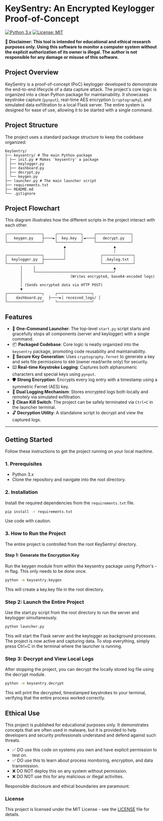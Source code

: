 # KeySentry: An Encrypted Keylogger Proof-of-Concept

[![Python 3.x](https://img.shields.io/badge/python-3.x-blue.svg)](https://www.python.org/downloads/)
[![License: MIT](https://img.shields.io/badge/License-MIT-yellow.svg)](https://opensource.org/licenses/MIT)

**🔴 Disclaimer: This tool is intended for educational and ethical research purposes only. Using this software to monitor a computer system without the explicit authorization of its owner is illegal. The author is not responsible for any damage or misuse of this software.**

## Project Overview

KeySentry is a proof-of-concept (PoC) keylogger developed to demonstrate the end-to-end lifecycle of a data capture attack. The project's core logic is organized into a clean Python package for maintainability. It showcases keystroke capture (`pynput`), real-time AES encryption (`cryptography`), and simulated data exfiltration to a local Flask server. The entire system is designed for ease of use, allowing it to be started with a single command.

## Project Structure

The project uses a standard package structure to keep the codebase organized:

```
KeySentry/
├── keysentry/ # The main Python package
│ ├── init.py # Makes 'keysentry' a package
│ ├── keylogger.py
│ ├── dashboard.py
│ ├── decrypt.py
│ └── keygen.py
├── launcher.py # The main launcher script
├── requirements.txt
├── README.md
└── .gitignore
```
## Project Flowchart

This diagram illustrates how the different scripts in the project interact with each other.

```
┌────────────────┐     ┌───────────┐     ┌────────────────┐
│   keygen.py    ├────►│  key.key  │◄────┤   decrypt.py   │
└────────────────┘     └───────────┘     └────────────────┘
                           ▲                      ▲
                           │                      │
┌────────────────┐         │                ┌──────────────┐
│  keylogger.py  ├─────────┘                │ .keylog.txt  │
└────────────────┘                          └──────────────┘
       │     │                                    ▲
       │     └────────────────────────────────────┘
       │                      (Writes encrypted, base64-encoded logs)
       │
       │ (Sends encrypted data via HTTP POST)
       ▼
┌────────────────┐     ┌────────────────┐
│    dashboard.py   ├────►│ received_logs/ │
└────────────────┘     └────────────────┘
```

## Features

-   🚀 **One-Command Launcher**: The top-level `start.py` script starts and gracefully stops all components (server and keylogger) with a single command.
-   📦 **Packaged Codebase**: Core logic is neatly organized into the `keysentry` package, promoting code reusability and maintainability.
-   🔐 **Secure Key Generation**: Uses `cryptography.fernet` to generate a key and sets file permissions to `600` (owner read/write only) for security.
-   ⌨️ **Real-time Keystroke Logging**: Captures both alphanumeric characters and special keys using `pynput`.
-   🛡️ **Strong Encryption**: Encrypts every log entry with a timestamp using a symmetric Fernet (AES) key.
-   💾 **Dual Logging Mechanism**: Stores encrypted logs both locally and remotely via simulated exfiltration.
-   🛑 **Clean Kill Switch**: The project can be safely terminated via `Ctrl+C` in the launcher terminal.
-   🔓 **Decryption Utility**: A standalone script to decrypt and view the captured logs.

---

## Getting Started

Follow these instructions to get the project running on your local machine.

### 1. Prerequisites

-   Python 3.x
-   Clone the repository and navigate into the root directory.

### 2. Installation

Install the required dependencies from the `requirements.txt` file.

```bash
pip install -r requirements.txt
```
Use code with caution.

### 3. How to Run the Project

The entire project is controlled from the root KeySentry/ directory.

#### Step 1: Generate the Encryption Key

Run the keygen module from within the keysentry package using Python's -m flag. This only needs to be done once.

 ```bash
python -m keysentry.keygen
```
This will create a key.key file in the root directory.

### Step 2: Launch the Entire Project

Use the start.py script from the root directory to run the server and keylogger simultaneously.

```bash
python launcher.py
```
This will start the Flask server and the keylogger as background processes. The project is now active and capturing data.
To stop everything, simply press Ctrl+C in the terminal where the launcher is running.

### Step 3: Decrypt and View Local Logs

After stopping the project, you can decrypt the locally stored log file using the decrypt module.

```bash
python -m keysentry.decrypt
```
This will print the decrypted, timestamped keystrokes to your terminal, verifying that the entire process worked correctly.

## Ethical Use

This project is published for educational purposes only. It demonstrates concepts that are often used in malware, but it is provided to help developers and security professionals understand and defend against such threats.

-  ✅ DO use this code on systems you own and have explicit permission to test on.
-  ✅ DO use this to learn about process monitoring, encryption, and data transmission.
-  ❌ DO NOT deploy this on any system without permission.
-  ❌ DO NOT use this for any malicious or illegal activities.

Responsible disclosure and ethical boundaries are paramount.

### License

This project is licensed under the MIT License - see the [LICENSE](LICENSE) file for details.